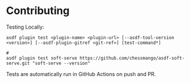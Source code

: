 # Contributing

Testing Locally:

```shell
asdf plugin test <plugin-name> <plugin-url> [--asdf-tool-version <version>] [--asdf-plugin-gitref <git-ref>] [test-command*]

#
asdf plugin test soft-serve https://github.com/chessmango/asdf-soft-serve.git "soft-serve --version"
```

Tests are automatically run in GitHub Actions on push and PR.
